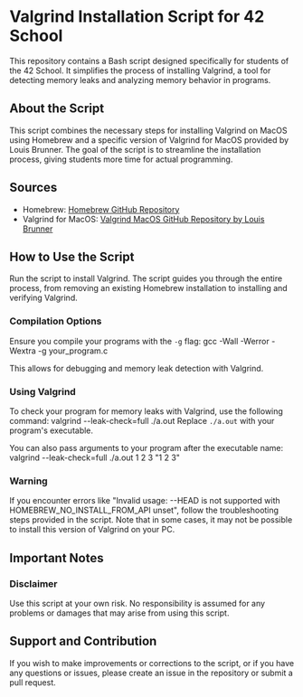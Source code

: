 # Valgrind Installation Script for 42 School

This repository contains a Bash script designed specifically for students of the 42 School. It simplifies the process of installing Valgrind, a tool for detecting memory leaks and analyzing memory behavior in programs.

## About the Script

This script combines the necessary steps for installing Valgrind on MacOS using Homebrew and a specific version of Valgrind for MacOS provided by Louis Brunner. The goal of the script is to streamline the installation process, giving students more time for actual programming.

## Sources

- Homebrew: [Homebrew GitHub Repository](https://github.com/Homebrew/brew)
- Valgrind for MacOS: [Valgrind MacOS GitHub Repository by Louis Brunner](https://github.com/LouisBrunner/valgrind-macos)

## How to Use the Script

Run the script to install Valgrind. The script guides you through the entire process, from removing an existing Homebrew installation to installing and verifying Valgrind.

### Compilation Options

Ensure you compile your programs with the `-g` flag:
gcc -Wall -Werror -Wextra -g your_program.c

This allows for debugging and memory leak detection with Valgrind.

### Using Valgrind

To check your program for memory leaks with Valgrind, use the following command:
valgrind --leak-check=full ./a.out
Replace `./a.out` with your program's executable.

You can also pass arguments to your program after the executable name:
valgrind --leak-check=full ./a.out 1 2 3 "1 2 3"


### Warning

If you encounter errors like "Invalid usage: --HEAD is not supported with HOMEBREW_NO_INSTALL_FROM_API unset", follow the troubleshooting steps provided in the script. Note that in some cases, it may not be possible to install this version of Valgrind on your PC.

## Important Notes

### Disclaimer

Use this script at your own risk. No responsibility is assumed for any problems or damages that may arise from using this script.

## Support and Contribution

If you wish to make improvements or corrections to the script, or if you have any questions or issues, please create an issue in the repository or submit a pull request.

